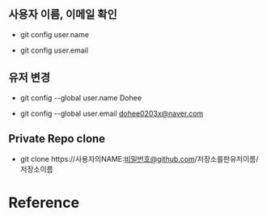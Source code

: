 ## 사용자 이름, 이메일 확인

- git config user.name

- git config user.email

## 유저 변경

- git config --global user.name Dohee

- git config --global user.email dohee0203x@naver.com

## Private Repo clone

- git clone https://사용자의NAME:비밀번호@github.com/저장소를판유저이름/저장소이름

# Reference
